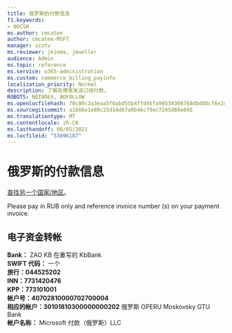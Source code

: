 ```yaml
---
title: 俄罗斯的付款信息
f1.keywords:
- NOCSH
ms.author: cmcatee
author: cmcatee-MSFT
manager: scotv
ms.reviewer: jkinma, jmueller
audience: Admin
ms.topic: reference
ms.service: o365-administration
ms.custom: commerce_billing_payinfo
localization_priority: Normal
description: 了解在哪里发送订阅付款。
ROBOTS: NOINDEX, NOFOLLOW
ms.openlocfilehash: 70c80c2a3eaa5f6abd55b4ffd45fa98534308768dbd88cf6e2de71517dc3bd40
ms.sourcegitcommit: a1b66e1e80c25d14d67a9b46c79ec7245d88e045
ms.translationtype: MT
ms.contentlocale: zh-CN
ms.lasthandoff: 08/05/2021
ms.locfileid: "53896187"
---
```

# <a name="payment-information-for-russia"></a>俄罗斯的付款信息

[查找另一个国家/地区](../billing-and-payments/pay-for-your-subscription.md)。

Please pay in RUB only and reference invoice number (s) on your payment invoice.

## <a name="electronic-funds-transfer"></a>电子资金转帐

**Bank：** ZAO KB 在重写的 KbBank  
**SWIFT 代码：** 一个  
**旅行：044525202**  
**INN：7731420476**  
**KPP：773101001**  
**帐户号：40702810000702700004**  
**相应的帐户：30101810300000000202** 俄罗斯 OPERU Moskovsky GTU Bank  
**帐户名称：** Microsoft 付款（俄罗斯）LLC

